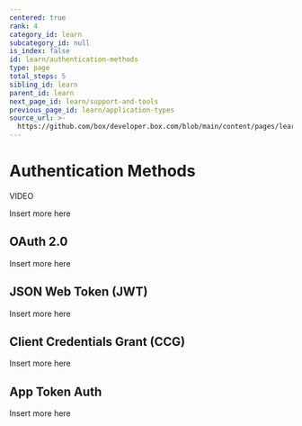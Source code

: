 ```yaml
---
centered: true
rank: 4
category_id: learn
subcategory_id: null
is_index: false
id: learn/authentication-methods
type: page
total_steps: 5
sibling_id: learn
parent_id: learn
next_page_id: learn/support-and-tools
previous_page_id: learn/application-types
source_url: >-
  https://github.com/box/developer.box.com/blob/main/content/pages/learn/authentication-methods.md
---
```

# Authentication Methods

VIDEO

Insert more here

## OAuth 2.0

Insert more here

## JSON Web Token (JWT)

Insert more here

## Client Credentials Grant (CCG)

Insert more here

## App Token Auth

Insert more here
